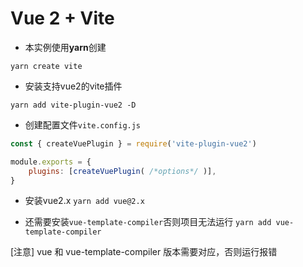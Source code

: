 # Vue 2 + Vite
- 本实例使用**yarn**创建
```shell
yarn create vite
```
- 安装支持vue2的vite插件
```shell
​yarn add vite-plugin-vue2 -D​
```
- 创建配置文件`​​vite.config.js​​`
```js
const { createVuePlugin } = require('vite-plugin-vue2')

module.exports = {
    plugins: [createVuePlugin( /*options*/ )],
}
```
- 安装vue2.x
`yarn add vue@2.x`

- 还需要安装`vue-template-compiler`否则项目无法运行
`yarn add vue-template-compiler`

[注意] vue 和 vue-template-compiler 版本需要对应，否则运行报错
